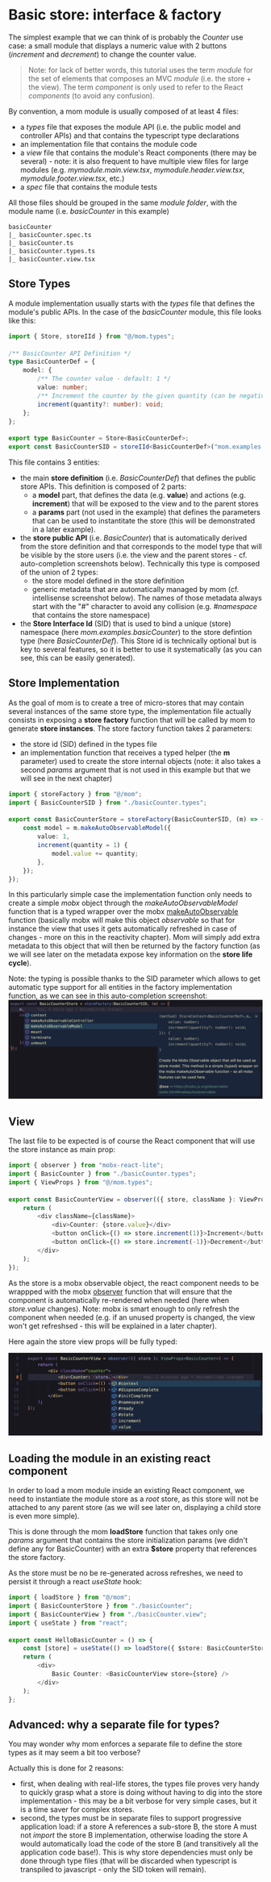 # Basic store: interface & factory

The simplest example that we can think of is probably the _Counter_ use case: a small module that displays a numeric value with 2 buttons (_increment_ and _decrement_) to change the counter value.

> Note: for lack of better words, this tutorial uses the term _module_ for the set of elements that composes an MVC _module_ (i.e. the store + the view). The term _component_ is only used to refer to the React _components_ (to avoid any confusion).

By convention, a mom module is usually composed of at least 4 files:

-   a _types_ file that exposes the module API (i.e. the public model and controller APIs) and that contains the typescript type declarations
-   an implementation file that contains the module code
-   a _view_ file that contains the module's React components (there may be several) - note: it is also frequent to have multiple view files for large modules (e.g. _mymodule.main.view.tsx_, _mymodule.header.view.tsx_, _mymodule.footer.view.tsx_, etc.)
-   a _spec_ file that contains the module tests

All those files should be grouped in the same _module folder_, with the module name (i.e. _basicCounter_ in this example)

```
basicCounter
|_ basicCounter.spec.ts
|_ basicCounter.ts
|_ basicCounter.types.ts
|_ basicCounter.view.tsx

```

## Store Types

A module implementation usually starts with the _types_ file that defines the module's public APIs. In the case of the _basicCounter_ module, this file looks like this:

<!-- start:code src="src/examples/basicCounter/basicCounter.types.ts" -->

```typescript
import { Store, storeIId } from "@/mom.types";

/** BasicCounter API Definition */
type BasicCounterDef = {
    model: {
        /** The counter value - default: 1 */
        value: number;
        /** Increment the counter by the given quantity (can be negative) - default: 1 */
        increment(quantity?: number): void;
    };
};

export type BasicCounter = Store<BasicCounterDef>;
export const BasicCounterSID = storeIId<BasicCounterDef>("mom.examples.basicCounter");
```

<!-- end:code -->

This file contains 3 entities:

-   the main **store definition** (i.e. _BasicCounterDef_) that defines the public store APIs. This definition is composed of 2 parts:
    -   a **model** part, that defines the data (e.g. **value**) and actions (e.g. **increment**) that will be exposed to the view and to the parent stores
    -   a **params** part (not used in the example) that defines the parameters that can be used to instantitate the store (this will be demonstrated in a later example).
-   the **store public API** (i.e. _BasicCounter_) that is automatically derived from the store definition and that corresponds to the model type that will be visible by the store users
    (i.e. the view and the parent stores - cf. auto-completion screenshots below). Technically this type is composed of the union of 2 types:
    -   the store model defined in the store definition
    -   generic metadata that are automatically managed by mom (cf. intellisense screenshot below). The names of those metadata always start with the "#" character to avoid
        any collision (e.g. _#namespace_ that contains the store namespace)
-   the **Store Interface Id** (SID) that is used to bind a unique (store) namespace (here _mom.examples.basicCounter_) to the store defintion type (here _BasicCounterDef_).
    This Store id is technically optional but is key to several features, so it is better to use it systematically (as you can see, this can be easily generated).

## Store Implementation

As the goal of mom is to create a tree of micro-stores that may contain several instances of the same store type, the implementation file actually consists in exposing a **store factory** function that will be called by mom to generate **store instances**. The store factory function takes 2 parameters:

-   the store id (SID) defined in the types file
-   an implementation function that receives a typed helper (the **m** parameter) used to create the store internal objects (note: it also takes a second _params_ argument that is not used in this example but that we will see in the next chapter)

<!-- start:code src="src/examples/basicCounter/basicCounter.ts" -->

```typescript
import { storeFactory } from "@/mom";
import { BasicCounterSID } from "./basicCounter.types";

export const BasicCounterStore = storeFactory(BasicCounterSID, (m) => {
    const model = m.makeAutoObservableModel({
        value: 1,
        increment(quantity = 1) {
            model.value += quantity;
        },
    });
});
```

<!-- end:code -->

In this particularly simple case the implementation function only needs to create a simple _mobx_ object through the _makeAutoObservableModel_ function that is
a typed wrapper over the mobx [makeAutoObservable] function (basically mobx will make this object _observable_ so that for instance the view that uses it gets automatically refreshed in case of changes - more on this in the reactivity chapter). Mom will simply add extra metadata to this object that will then be returned by the factory function (as we
will see later on the metadata expose key information on the **store life cycle**).

Note: the typing is possible thanks to the SID parameter which allows to get automatic type support for all entities in the factory implementation function, as we can see in this auto-completion screenshot:
![Intellisense Store Factory](./imgs/basicCounterImplIntellisense.png "Intellisense Store Factory")

[makeAutoObservable]: https://mobx.js.org/observable-state.html#makeautoobservable

## View

The last file to be expected is of course the React component that will use the store instance as main prop:

<!-- start:code src="src/examples/basicCounter/basicCounter.view.tsx" -->

```typescript
import { observer } from "mobx-react-lite";
import { BasicCounter } from "./basicCounter.types";
import { ViewProps } from "@/mom.types";

export const BasicCounterView = observer(({ store, className }: ViewProps<BasicCounter>) => {
    return (
        <div className={className}>
            <div>Counter: {store.value}</div>
            <button onClick={() => store.increment(1)}>Increment</button>
            <button onClick={() => store.increment(-1)}>Decrement</button>
        </div>
    );
});
```

<!-- end:code -->

As the store is a mobx observable object, the react component needs to be wrappped with the mobx [observer] function that will ensure that the component is automatically
re-rendered when needed (here when _store.value_ changes). Note: mobx is smart enough to only refresh the component when needed (e.g. if an unused property is changed, the view won't get
refreshsed - this will be explained in a later chapter).

Here again the store view props will be fully typed:

![Intellisense view](./imgs/basicCouterViewIntellisense.png "Intellisense view")

[observer]: https://mobx.js.org/react-integration.html

## Loading the module in an existing react component

In order to load a mom module inside an existing React component, we need to instantiate the module store as a _root_ store, as this store will not be attached to any parent store
(as we will see later on, displaying a child store is even more simple).

This is done through the mom **loadStore** function that takes only one _params_ argument that contains the store initialization params (we didn't define any for BasicCounter)
with an extra **$store** property that references the store factory.

As the store must be no be re-generated across refreshes, we need to persist it through a react _useState_ hook:

<!-- start:code src="src/examples/basicCounter/basicCounter.example.tsx" -->

```typescript
import { loadStore } from "@/mom";
import { BasicCounterStore } from "./basicCounter";
import { BasicCounterView } from "./basicCounter.view";
import { useState } from "react";

export const HelloBasicCounter = () => {
    const [store] = useState(() => loadStore({ $store: BasicCounterStore }));
    return (
        <div>
            Basic Counter: <BasicCounterView store={store} />
        </div>
    );
};
```

<!-- end:code -->

## Advanced: why a separate file for types?

You may wonder why mom enforces a separate file to define the store types as it may seem a bit too verbose?

Actually this is done for 2 reasons:

-   first, when dealing with real-life stores, the types file proves very handy to quickly grasp what a store is doing without having to dig into the store
    implementation - this may be a bit verbose for very simple cases, but it is a time saver for complex stores.
-   second, the types must be in separate files to support progressive application load: if a store A references a sub-store B, the store A must not _import_
    the store B implementation, otherwise loading the store A would automatically load the code of the store B (and transitively all the application code base!). This is why
    store dependencies must only be done through type files (that will be discarded when typescript is transpiled to javascript - only the SID token will remain).
